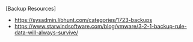 [Backup Resources]
- https://sysadmin.libhunt.com/categories/1723-backups
- https://www.starwindsoftware.com/blog/vmware/3-2-1-backup-rule-data-will-always-survive/
